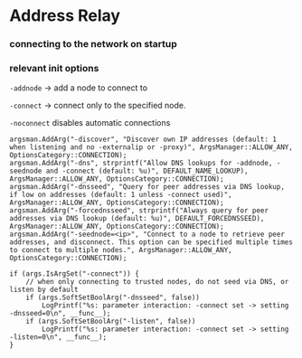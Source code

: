 # Address Relay

### connecting to the network on startup

### relevant init options
`-addnode` -> add a node to connect to

`-connect` -> connect only to the specified node. 

`-noconnect` disables automatic connections


    argsman.AddArg("-discover", "Discover own IP addresses (default: 1 when listening and no -externalip or -proxy)", ArgsManager::ALLOW_ANY, OptionsCategory::CONNECTION);
    argsman.AddArg("-dns", strprintf("Allow DNS lookups for -addnode, -seednode and -connect (default: %u)", DEFAULT_NAME_LOOKUP), ArgsManager::ALLOW_ANY, OptionsCategory::CONNECTION);
    argsman.AddArg("-dnsseed", "Query for peer addresses via DNS lookup, if low on addresses (default: 1 unless -connect used)", ArgsManager::ALLOW_ANY, OptionsCategory::CONNECTION);
    argsman.AddArg("-forcednsseed", strprintf("Always query for peer addresses via DNS lookup (default: %u)", DEFAULT_FORCEDNSSEED), ArgsManager::ALLOW_ANY, OptionsCategory::CONNECTION);
    argsman.AddArg("-seednode=<ip>", "Connect to a node to retrieve peer addresses, and disconnect. This option can be specified multiple times to connect to multiple nodes.", ArgsManager::ALLOW_ANY, OptionsCategory::CONNECTION);

    if (args.IsArgSet("-connect")) {
        // when only connecting to trusted nodes, do not seed via DNS, or listen by default
        if (args.SoftSetBoolArg("-dnsseed", false))
            LogPrintf("%s: parameter interaction: -connect set -> setting -dnsseed=0\n", __func__);
        if (args.SoftSetBoolArg("-listen", false))
            LogPrintf("%s: parameter interaction: -connect set -> setting -listen=0\n", __func__);
    }
